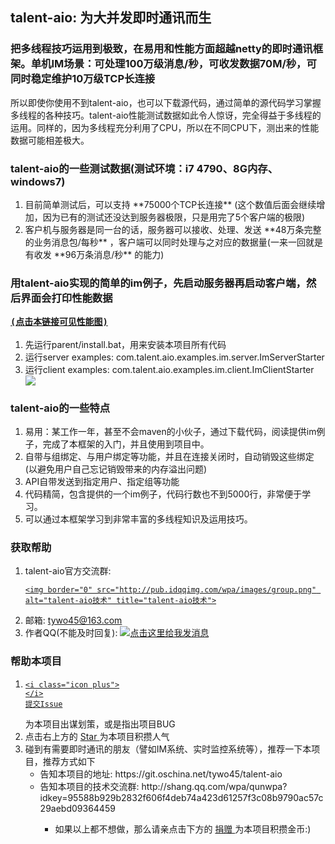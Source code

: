 <h2>
  talent-aio: 为大并发即时通讯而生
</h2>

<h3>
  把多线程技巧运用到极致，在易用和性能方面超越netty的即时通讯框架。单机IM场景：可处理100万级消息/秒，可收发数据70M/秒，可同时稳定维护10万级TCP长连接
</h3>


所以即使你使用不到talent-aio，也可以下载源代码，通过简单的源代码学习掌握多线程的各种技巧。talent-aio性能测试数据如此令人惊讶，完全得益于多线程的运用。同样的，因为多线程充分利用了CPU，所以在不同CPU下，测出来的性能数据可能相差极大。
<h3>
  talent-aio的一些测试数据(测试环境：i7 4790、8G内存、windows7)
</h3>
<ol>
  <li>
  目前简单测试后，可以支持 **75000个TCP长连接** (这个数值后面会继续增加，因为已有的测试还没达到服务器极限，只是用完了5个客户端的极限)
</li>
<li>
客户机与服务器是同一台的话，服务器可以接收、处理、发送 **48万条完整的业务消息包/每秒** ，客户端可以同时处理与之对应的数据量(一来一回就是有收发 **96万条消息/秒** 的能力)
</li>
</ol>


<h3>
  用talent-aio实现的简单的im例子，先启动服务器再启动客户端，然后界面会打印性能数据
  <a 
      target='_blank'
      href='https://git.oschina.net/tywo45/talent-aio/raw/master/docs/client-4.png?dir=0&filepath=docs%2Fclient-4.png&oid=5d0af1bd72723d841fa7763e54871f560631e36c&sha=5f44cd4f8356f8ce131b4e087c12b2bb56993e80'>

    (点击本链接可见性能图)
  </a>
</h3>

<ol>
  <li>
  先运行parent/install.bat，用来安装本项目所有代码
</li>
<li>
运行server examples: com.talent.aio.examples.im.server.ImServerStarter
</li>
<li>
运行client examples: com.talent.aio.examples.im.client.ImClientStarter
</li>
<img 
    src='https://git.oschina.net/tywo45/talent-aio/raw/master/docs/client-4.png?dir=0&filepath=docs%2Fclient-4.png&oid=5d0af1bd72723d841fa7763e54871f560631e36c&sha=5f44cd4f8356f8ce131b4e087c12b2bb56993e80 '>

</img>
</ol>

<h3>
  talent-aio的一些特点
</h3>
<ol>
  <li>
  易用：某工作一年，甚至不会maven的小伙子，通过下载代码，阅读提供im例子，完成了本框架的入门，并且使用到项目中。
</li>
<li>
自带与组绑定、与用户绑定等功能，并且在连接关闭时，自动销毁这些绑定(以避免用户自己忘记销毁带来的内存溢出问题)
</li>
<li>
API自带发送到指定用户、指定组等功能
</li>
<li>
代码精简，包含提供的一个im例子，代码行数也不到5000行，非常便于学习。
</li>
<li>
可以通过本框架学习到非常丰富的多线程知识及运用技巧。
</li>
</ol>

<h3>
  获取帮助
</h3>
<ol>
  <li>
  talent-aio官方交流群:
  <a 
      target="_blank"
      href="http://shang.qq.com/wpa/qunwpa?idkey=95588b929b2832f606f4deb74a423d61257f3c08b9790ac57c29aebd09364459">

    <img border="0" src="http://pub.idqqimg.com/wpa/images/group.png" alt="talent-aio技术" title="talent-aio技术">
  </a>
</li>
<li>
邮箱:
<a href="mailto:tywo45@163.com">
  tywo45@163.com
</a>
</li>
<li>
作者QQ(不能及时回复):
<a target="_blank" href="http://wpa.qq.com/msgrd?v=3&uin=33745965&site=qq&menu=yes">
  <img border="0" src="http://wpa.qq.com/pa?p=2:33745965:52" alt="点击这里给我发消息" title="点击这里给我发消息"/>
</a>
</li>
</ol>

<h3>
  帮助本项目
</h3>
<ol>

  <li>
  <a 
      href="/tywo45/talent-aio/issues/new?issue%5Bassignee_id%5D=&amp;issue%5Bmilestone_id%5D="
      class="ui mini green button"
      title="提交issue">

    <i class="icon plus">
    </i>
    提交Issue
  </a>
  为本项目出谋划策，或是指出项目BUG
</li>

<li>
点击右上方的
<span class="basic buttons mini star-container ui">
  <a href="javascritp:void(0);" class="ui button star" data-method="post" data-remote="true" rel="nofollow">
    Star
  </a>
</span>
为本项目积攒人气
</li>

<li>
碰到有需要即时通讯的朋友（譬如IM系统、实时监控系统等），推荐一下本项目，推荐方式如下
<ul>
  <li>
  告知本项目的地址: https://git.oschina.net/tywo45/talent-aio
</li>
<li>
告知本项目的技术交流群: http://shang.qq.com/wpa/qunwpa?idkey=95588b929b2832f606f4deb74a423d61257f3c08b9790ac57c29aebd09364459
</li>
<ul>
</li>

<li>
如果以上都不想做，那么请亲点击下方的
<a href='#project-donate-overview'>
  <span class="ui green donate button">
    捐赠
  </span>
</a>
为本项目积攒金币:)
</li>
</ol>





